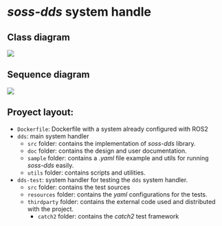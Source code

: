 # *soss-dds* system handle

## Class diagram
![](http://www.plantuml.com/plantuml/png/hPD1Yzim48Nl_XKYlJXjRN8B16C22s6F2_u1Hf5clIAs93Hom9JzxrNSiIh7Iq_roNxVqymRMJgZvywFGvzbpOGUXbUkPG-ExGvbgNViUr7Kx6syzWe_mFt3qunN54vTdqrK8JHHGbck_HCkovf9Rxd3i39BVAmgYgJp4qdxPUIYQYz6ty6XCZgBfWt9HCyHsJhBhuo5vmSJHh-hRdIGxva9AvoIGCZS-BHLqIhT6YtW2xH4s28kmxTNk4AVIxHaO0fMC2dnTB9_0Sa3jzMCvAJve4Jh9mjOKni7dK8Fharf7bvXlyphW7k8N7BFYSSqSOlNMQASYcaTqhsnGGWoB941aNSmPw4Kza-j70rYIpn9aFpBLGGa_RzaS210tI5FjsgR9Jb8hAfOtlpyThaSZuV3dZLATptu0EewdYSfuq1idiwRDcZhIScRQlF2u7reEHM9IImNjzb3boTq2-ePj7pSvjy0)

## Sequence diagram
![](http://www.plantuml.com/plantuml/png/hLN1Yjmm3BtxAmozj8U1deVEicrXwR7GtaenZgtT4MJiO2k1zEihjvE9Od3O3jtBEibxqjEJfNdCP1EDbrvzYfq-FEYFFJhGHts6le_g4OBdZolAEef9Hpf3ClbyVNGnWHeOWGu76qX_cpF1vOiDljz--BgUj-_7hiVCGRTXnYwxX5tr-dCC4wICCMnUU-Adp5W8X3HhxxDIfvF6W8Isnr-McA9F9rNqbbgbp2DN4PxnPKnGgiB94cpha0_CbhKSjJ4bZJ5ltzMucwwZxgFr35Z2huetb0-7W-3uETWBEaFp05bvQ91RkXAy87zEHiQH6cH7nBaPQ0bGIzwYCraQLxbLdk9_uLGDg4Yr_ussMJy1XywlRDjwrMJJMfA-nm7TZV6lql9oVrydJTntgUt_sfK732O6rz9qPpAUCufbvCfyBUkXidluUvItRxNsTcAIc73E77Cs50t75am14TIYMtAPOwYqa8NlCmy_thpdlwUddm-5nMaX-3NjKb7984kIjjGL5K-UKxmihfH_CetiTW87E84f-AfIWLFhKRWaAZLiLiCboQrjOjQkJrNUnOmhyNhB1sAaSPqC8QGNDpnaIgFRNyF6_875kTpzkmP7ydUdNmBtjxk0th4xnr1lpyPYR8tNyZkir6y0)

## Proyect layout:
- `Dockerfile`: Dockerfile with a system already configured with ROS2
- `dds`: main system handler
    - `src` folder: contains the implementation of *soss-dds* library.
    - `doc` folder: contains the design and user documentation.
    - `sample` folder: contains a *.yaml* file example and utils for running *soss-dds* easily.
    - `utils` folder: contains scripts and utilities.
- `dds-test`: system handler for testing the `dds` system handler.
    - `src` folder: contains the test sources
    - `resources` folder: contains the *yaml* configurations for the tests.
    - `thirdparty` folder: contains the external code used and distributed with the project.
        - `catch2` folder: contains the *catch2* test framework
